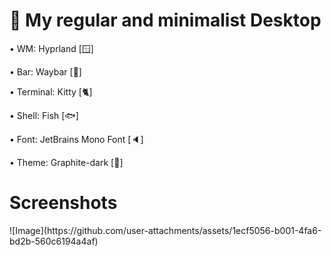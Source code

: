 <h1>🌟 My regular and minimalist Desktop</h1>



• WM: Hyprland [🪟]

• Bar: Waybar [🎲]

• Terminal: Kitty [🐈]

• Shell: Fish [🐟]

• Font: JetBrains Mono Font [🔈]

• Theme: Graphite-dark [🧢]



<h1>Screenshots</h1>
![Image](https://github.com/user-attachments/assets/1ecf5056-b001-4fa6-bd2b-560c6194a4af)
